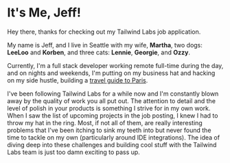 # It's Me, Jeff!

Hey there, thanks for checking out my Tailwind Labs job application.

My name is Jeff, and I live in Seattle with my wife, **Martha**, two dogs: **LeeLoo** and **Korben**, and three cats: **Lennie**, **Georgie**, and **Ozzy**.

Currently, I'm a full stack developer working remote full-time during the day, and on nights and weekends, I'm putting on my business hat and hacking on my side hustle, building a [travel guide to Paris](https://www.parisinmypocket.com/).

I've been following Tailwind Labs for a while now and I'm constantly blown away by the quality of work you all put out. The attention to detail and the level of polish in your products is something I strive for in my own work. When I saw the list of upcoming projects in the job posting, I knew I had to throw my hat in the ring. Most, if not all of them, are really interesting problems that I've been itching to sink my teeth into but never found the time to tackle on my own (particularly around IDE integrations). The idea of diving deep into these challenges and building cool stuff with the Tailwind Labs team is just too damn exciting to pass up.

